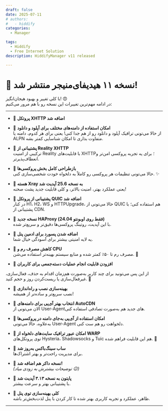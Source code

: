 ```yaml
---
draft: false
date: 2025-07-11 
# authors:
#   - hiddify
categories:
  - Manager

tags:
  - Hiddify
  - Free Internet Solution
description: HiddifyManager v11 released

---
```

# 🎉 نسخه ۱۱ هیدیفای‌منیجر منتشر شد!


با کلی تغییر و بهبود هیجان‌انگیز! 😍  
در ادامه مهم‌ترین تغییرات این نسخه رو با هم مرور می‌کنیم:

---

- 🔹 **پروتکل XHTTP اضافه شد**

- 🔹 **امکان استفاده از دامنه‌های مختلف برای آپلود و دانلود**  
  از حالا می‌تونی ترافیک آپلود و دانلود رو از هم جدا کنی! یعنی برای هر کدوم، دامنه یا ALPN متفاوت بذاری تا امکان شناسایی کمتر بشه.

- 🔹 **پشتیبانی از Reality XHTTP**  
  ترکیبی از امنیت Reality با قابلیت‌های XHTTP؛ برای یه تجربه پروکسی امن‌تر و انعطاف‌پذیرتر.

- 🔹 **بازطراحی کامل بخش پروکسی‌ها**  
  حالا می‌تونی تنظیمات هر پروکسی رو کاملاً به دلخواه خودت شخصی‌سازی کنی. ✨

- 🔹 **هسته Xray به نسخه 25.6 آپدیت شد**  
  یعنی عملکرد بهتر، امنیت بالاتر، و کلی قابلیت جدید پشت صحنه!

- 🔹 **پشتیبانی از پروتکل QUIC اضافه شد**  
  در کنار H1، H2، WS و HTTPUpgrade، حالا می‌تونی از QUIC هم استفاده کنی؛ با پشتیبانی از CDN.

- 🔹 **نسخه جدید HAProxy (فقط روی اوبونتو 24.04)**  
  با این آپدیت، روتینگ پروکسی‌ها دقیق‌تر و سریع‌تر شده.

- 🔹 **اضافه شدن پسورد برای ادمین پنل**  
  یه لایه امنیتی بیشتر برای آسودگی خیال شما.

- 🔹 **کاهش مصرف رم و CPU**  
  مصرف رم تا ۵۰٪ کمتر شده و منابع سیستم بهینه‌تر استفاده می‌شن. 💪

- 🔹 **افزودن قابلیت انجام عملیات دسته‌جمعی برای کاربران**

 از این پس می‌تونید برای چند کاربر به‌صورت هم‌زمان اقدام به حذف، فعال‌سازی، غیرفعال‌سازی یا ریست‌کردن روز و حجم کنید. 🌟




- 🔹 **بهینه‌سازی نصب و راه‌اندازی**  
  نصب سریع‌تر و ساده‌تر از همیشه!

- 🔹 **انتخاب بهتر آی‌پی برای دامنه‌های AutoCDN**  
  الان می‌تونی از User-Agentهای جدید هم به‌صورت تصادفی استفاده کنی.

- 🔹 **امکان استفاده از آی‌پی به‌جای دامنه در پروکسی‌ها**  
  به‌علاوه، حالا می‌تونی User-Agent دلخواهت رو هم ست کنی.

- 🔹 **امکان عبور ترافیک سایت‌های دلخواه از WARP**  
  توی پروتکل‌های Hysteria، Shadowsocks و Tuic هم این قابلیت فراهم شده. 🙌

- 🔹 **ساب سینگ‌باکس به‌روز شد**  
  برای مدیریت راحت‌تر و بهتر اشتراک‌ها.

- 🔹 **نسخه داکر هم اضافه شد!**  
  *(توضیحات بیشترش به زودی میاد 😉)*

- 🔹 **پایتون به نسخه ۳.۱۳ آپدیت شد**  
  با پشتیبانی بهتر و سرعت بیشتر.

- 🔹 **کلی بهینه‌سازی توی پنل**  
  ظاهر، عملکرد و تجربه کاربری بهتر شده تا کار کردن با پنل لذت‌بخش‌تر باشه.

---
